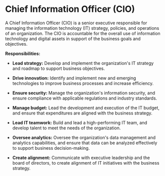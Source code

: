 # Chief Information Officer (CIO)

A Chief Information Officer (CIO) is a senior executive responsible for managing the information technology (IT) strategy, policies, and operations of an organization. The CIO is accountable for the overall use of information technology and digital assets in support of the business goals and objectives.

**Responsibilities:**

* **Lead strategy:** Develop and implement the organization's IT strategy and roadmap to support business objectives.

* **Drive innovation:** Identify and implement new and emerging technologies to improve business processes and increase efficiency.

* **Ensure security:** Manage the organization's information security, and ensure compliance with applicable regulations and industry standards.

* **Manage budget:** Lead the development and execution of the IT budget, and ensure that expenditures are aligned with the business strategy.

* **Lead IT teamwork:** Build and lead a high-performing IT team, and develop talent to meet the needs of the organization.

* **Oversee analytics:** Oversee the organization's data management and analytics capabilities, and ensure that data can be analyzed effectively to support business decision-making.

* **Create alignment:** Communicate with executive leadership and the board of directors, to create alignment of IT initiatives with the business strategy.
